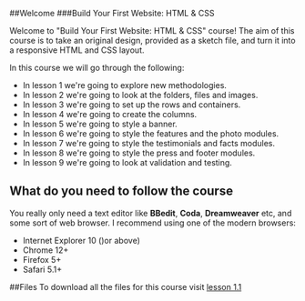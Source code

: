 
##Welcome
###Build Your First Website: HTML & CSS

Welcome to "Build Your First Website: HTML & CSS" course! The aim of this course is to take an original design, provided as a sketch file, and turn it into a responsive HTML and CSS layout. 

In this course we will go through the following:

* In lesson 1 we're going to explore new methodologies.
* In lesson 2 we're going to look at the folders, files and images.
* In lesson 3 we're going to set up the rows and containers.
* In lesson 4 we're going to create the columns.
* In lesson 5 we're going to style a banner.
* In lesson 6 we're going to style the features and the photo modules.
* In lesson 7 we're going to style the testimonials and facts modules.
* In lesson 8 we're going to style the press and footer modules.
* In lesson 9 we're going to look at validation and testing.

## What do you need to follow the course

You really only need a text editor like **BBedit**, **Coda**, **Dreamweaver** etc, and some sort of web browser. I recommend using one of the modern browsers: 

* Internet Explorer 10 ()or above)
* Chrome 12+
* Firefox 5+ 
* Safari 5.1+

##Files
To download all the files for this course visit [lesson 1.1](https://github.com/learnable-content/Build-Your-First-Website-HTMLCSS/tree/lesson1.1)

